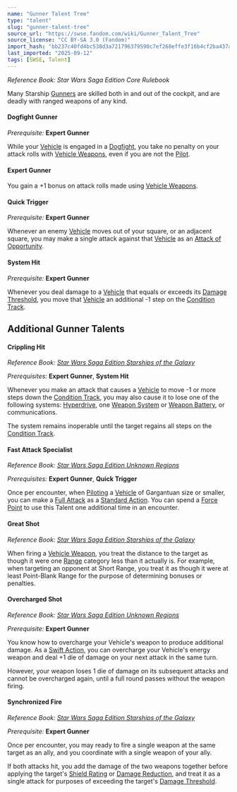 ```yaml
---
name: "Gunner Talent Tree"
type: "talent"
slug: "gunner-talent-tree"
source_url: "https://swse.fandom.com/wiki/Gunner_Talent_Tree"
source_license: "CC BY-SA 3.0 (Fandom)"
import_hash: "bb237c40fd4bc538d3a721796379590c7ef268effe3f16b4cf2ba437a5cdbf63"
last_imported: "2025-09-12"
tags: [SWSE, Talent]
---
```

*Reference Book: Star Wars Saga Edition Core Rulebook*

Many Starship [Gunners](https://swse.fandom.com/wiki/Gunners) are skilled both in and out of the cockpit, and are deadly with ranged weapons of any kind.

#### **Dogfight Gunner**
*Prerequisite:* **Expert Gunner**

While your [Vehicle](https://swse.fandom.com/wiki/Vehicle) is engaged in a [Dogfight](https://swse.fandom.com/wiki/Dogfight), you take no penalty on your attack rolls with [Vehicle Weapons](https://swse.fandom.com/wiki/Vehicle_Weapons), even if you are not the [Pilot](https://swse.fandom.com/wiki/Pilot_(Vehicle_Combat)).

#### **Expert Gunner**
You gain a +1 bonus on attack rolls made using [Vehicle Weapons](https://swse.fandom.com/wiki/Vehicle_Weapons).

#### **Quick Trigger**
*Prerequisite:* **Expert Gunner**

Whenever an enemy [Vehicle](https://swse.fandom.com/wiki/Vehicle) moves out of your square, or an adjacent square, you may make a single attack against that [Vehicle](https://swse.fandom.com/wiki/Vehicle) as an [Attack of Opportunity](https://swse.fandom.com/wiki/Attack_of_Opportunity).

#### **System Hit**
*Prerequisite:* **Expert Gunner**

Whenever you deal damage to a [Vehicle](https://swse.fandom.com/wiki/Vehicle) that equals or exceeds its [Damage Threshold](https://swse.fandom.com/wiki/Damage_Threshold), you move that [Vehicle](https://swse.fandom.com/wiki/Vehicle) an additional -1 step on the [Condition Track](https://swse.fandom.com/wiki/Condition_Track).

## Additional Gunner Talents

#### **Crippling Hit**
*Reference Book: [Star Wars Saga Edition Starships of the Galaxy](https://swse.fandom.com/wiki/Star_Wars_Saga_Edition_Starships_of_the_Galaxy)*

*Prerequisites:* **Expert Gunner**, **System Hit**

Whenever you make an attack that causes a [Vehicle](https://swse.fandom.com/wiki/Vehicle) to move -1 or more steps down the [Condition Track](https://swse.fandom.com/wiki/Condition_Track), you may also cause it to lose one of the following systems: [Hyperdrive](https://swse.fandom.com/wiki/Hyperdrive), one [Weapon System](https://swse.fandom.com/wiki/Weapon_System) or [Weapon Battery](https://swse.fandom.com/wiki/Weapon_Battery), or communications.

The system remains inoperable until the target regains all steps on the [Condition Track](https://swse.fandom.com/wiki/Condition_Track).

#### **Fast Attack Specialist**
*Reference Book: [Star Wars Saga Edition Unknown Regions](https://swse.fandom.com/wiki/Star_Wars_Saga_Edition_Unknown_Regions)*

*Prerequisites:* **Expert Gunner**, **Quick Trigger**

Once per encounter, when [Piloting](https://swse.fandom.com/wiki/Piloting) a [Vehicle](https://swse.fandom.com/wiki/Vehicle) of Gargantuan size or smaller, you can make a [Full Attack](https://swse.fandom.com/wiki/Full_Attack) as a [Standard Action](https://swse.fandom.com/wiki/Standard_Action). You can spend a [Force Point](https://swse.fandom.com/wiki/Force_Point) to use this Talent one additional time in an encounter. 

#### **Great Shot**
*Reference Book: [Star Wars Saga Edition Starships of the Galaxy](https://swse.fandom.com/wiki/Star_Wars_Saga_Edition_Starships_of_the_Galaxy)*

When firing a [Vehicle Weapon](https://swse.fandom.com/wiki/Vehicle_Weapon), you treat the distance to the target as though it were one [Range](https://swse.fandom.com/wiki/Range) category less than it actually is. For example, when targeting an opponent at Short Range, you treat it as though it were at least Point-Blank Range for the purpose of determining bonuses or penalties.

#### **Overcharged Shot**
*Reference Book: [Star Wars Saga Edition Unknown Regions](https://swse.fandom.com/wiki/Star_Wars_Saga_Edition_Unknown_Regions)*

*Prerequisite:* **Expert Gunner**

You know how to overcharge your Vehicle's weapon to produce additional damage. As a [Swift Action](https://swse.fandom.com/wiki/Swift_Action), you can overcharge your Vehicle's energy weapon and deal +1 die of damage on your next attack in the same turn. 

However, your weapon loses 1 die of damage on its subsequent attacks and cannot be overcharged again, until a full round passes without the weapon firing. 

#### **Synchronized Fire**
*Reference Book: [Star Wars Saga Edition Starships of the Galaxy](https://swse.fandom.com/wiki/Star_Wars_Saga_Edition_Starships_of_the_Galaxy)*

*Prerequisite:* **Expert Gunner**

Once per encounter, you may ready to fire a single weapon at the same target as an ally, and you coordinate with a single weapon of your ally.

If both attacks hit, you add the damage of the two weapons together before applying the target's [Shield Rating](https://swse.fandom.com/wiki/Shield_Rating) or [Damage Reduction](https://swse.fandom.com/wiki/Damage_Reduction), and treat it as a single attack for purposes of exceeding the target's [Damage Threshold](https://swse.fandom.com/wiki/Damage_Threshold).